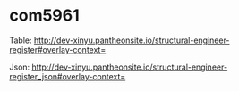 # com5961

Table: http://dev-xinyu.pantheonsite.io/structural-engineer-register#overlay-context=

Json:  http://dev-xinyu.pantheonsite.io/structural-engineer-register_json#overlay-context=